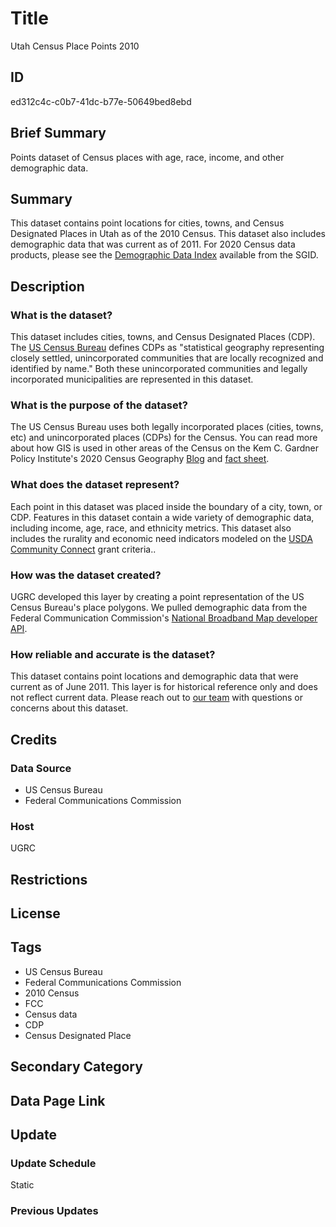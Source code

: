# Title

Utah Census Place Points 2010

## ID

ed312c4c-c0b7-41dc-b77e-50649bed8ebd

## Brief Summary

Points dataset of Census places with age, race, income, and other demographic data.

## Summary

This dataset contains point locations for cities, towns, and Census Designated Places in Utah as of the 2010 Census. This dataset also includes demographic data that was current as of 2011. For 2020 Census data products, please see the [Demographic Data Index](https://gis.utah.gov/products/sgid/demographic/) available from the SGID.

## Description

### What is the dataset?

This dataset includes cities, towns, and Census Designated Places (CDP). The [US Census Bureau](https://www.census.gov/programs-surveys/bas/information/cdp.html) defines CDPs as "statistical geography representing closely settled, unincorporated communities that are locally recognized and identified by name." Both these unincorporated communities and legally incorporated municipalities are represented in this dataset.

### What is the purpose of the dataset?

The US Census Bureau uses both legally incorporated places (cities, towns, etc) and unincorporated places (CDPs) for the Census. You can read more about how GIS is used in other areas of the Census on the Kem C. Gardner Policy Institute's 2020 Census Geography [Blog](https://gardner.utah.edu/blog/blog-whats-new-in-utahs-census-2020-geography/) and [fact sheet](https://d36oiwf74r1rap.cloudfront.net/wp-content/uploads/Geog-FS-Mar2021.pdf).

### What does the dataset represent?

Each point in this dataset was placed inside the boundary of a city, town, or CDP. Features in this dataset contain a wide variety of demographic data, including income, age, race, and ethnicity metrics. This dataset also includes the rurality and economic need indicators modeled on the [USDA Community Connect](https://www.rd.usda.gov/programs-services/telecommunications-programs/community-connect-grants) grant criteria..

### How was the dataset created?

UGRC developed this layer by creating a point representation of the US Census Bureau's place polygons. We pulled demographic data from the Federal Communication Commission's [National Broadband Map developer API](https://broadbandmap.fcc.gov/data-download).

### How reliable and accurate is the dataset?

This dataset contains point locations and demographic data that were current as of June 2011. This layer is for historical reference only and does not reflect current data. Please reach out to [our team](https://gis.utah.gov/contact/) with questions or concerns about this dataset.

## Credits

### Data Source

- US Census Bureau
- Federal Communications Commission

### Host

UGRC

## Restrictions

## License

## Tags

- US Census Bureau
- Federal Communications Commission
- 2010 Census
- FCC
- Census data
- CDP
- Census Designated Place

## Secondary Category

## Data Page Link

## Update

### Update Schedule

Static

### Previous Updates
